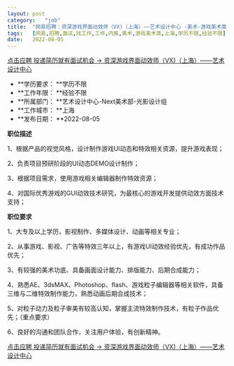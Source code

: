 ```yaml
---
layout:	post
category:	"job"
title:	"网易招聘：资深游戏界面动效师（VX)（上海）——艺术设计中心 -美术-游戏美术类-上海学历不限经验不限"
tags:	[网易,招聘,面试,找工作,工作,内推,美术,游戏美术类,上海,学历不限,经验不限]
date:	2022-08-05
---
```


[点击应聘 投递简历就有面试机会 ->  资深游戏界面动效师（VX)（上海）——艺术设计中心 ](http://mobile.bole.netease.com/bole/boleDetail?id=39267&employeeId=346f03c3cda5f04c&key=all)



- **学历要求： **学历不限
- **工作年限： **经验不限
- **所属部门： **艺术设计中心-Next美术部-光影设计组
- **工作城市： **上海
- **发布日期： **2022-08-05



**职位描述**

1、根据产品的视觉风格，设计制作游戏UI动态和特效相关资源，提升游戏表现；

2、负责项目预研阶段的UI动态DEMO设计制作；

3、根据项目需求，使用游戏相关编辑器制作特效资源；

4、对国际优秀游戏的GUI动效技术研究，为最核心的游戏开发提供动效方面技术支持；



**职位要求**

1、大专及以上学历，影视制作、多媒体设计、动画等相关专业；

2、从事游戏、影视、广告等特效三年以上，有游戏UI动效经验优先，有成功作品优先；

3、有较强的美术功底、具备画面设计能力、排版能力、后期合成能力；

4、熟悉AE、3dsMAX、Photoshop、flash、游戏粒子编辑器等相关软件，具备三维与二维特效制作能力，熟悉动画后期合成技术；

5、对粒子动力及粒子审美有较高认知，掌握主流特效制作技术，有粒子作品优先；（重点要求）

6、良好的沟通和团队合作，关注用户体验，有创新精神。



[点击应聘 投递简历就有面试机会 ->  资深游戏界面动效师（VX)（上海）——艺术设计中心 ](http://mobile.bole.netease.com/bole/boleDetail?id=39267&employeeId=346f03c3cda5f04c&key=all)